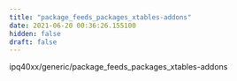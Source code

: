 ```yaml
---
title: "package_feeds_packages_xtables-addons"
date: 2021-06-20 00:36:26.155100
hidden: false
draft: false
---
```


ipq40xx/generic/package_feeds_packages_xtables-addons

